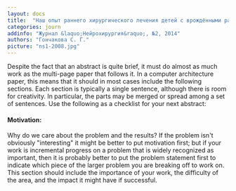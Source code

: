 ```yaml
---
layout: docs
title:  "Наш опыт раннего хирургического лечения детей с врождёнными расщелинами верхней губы и нёба"
categories: journ
addinfo: "Журнал &laquo;Нейрохирургия&raquo;, №2, 2014"
authors: "Гончакова С. Г."
picture: "ns1-2008.jpg"
---
```


Despite the fact that an abstract is quite brief, it must do almost as much work as the multi-page paper that follows it. In a computer architecture paper, this means that it should in most cases include the following sections. Each section is typically a single sentence, although there is room for creativity. In particular, the parts may be merged or spread among a set of sentences. Use the following as a checklist for your next abstract:

#### Motivation:

Why do we care about the problem and the results? If the problem isn't obviously "interesting" it might be better to put motivation first; but if your work is incremental progress on a problem that is widely recognized as important, then it is probably better to put the problem statement first to indicate which piece of the larger problem you are breaking off to work on. This section should include the importance of your work, the difficulty of the area, and the impact it might have if successful.

